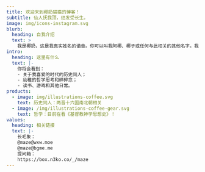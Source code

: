 ```yaml
---
title: 欢迎来到椰奶猫猫的博客！
subtitle: 仙人抚我顶，结发受长生。
image: img/icons-instagram.svg
blurb:
  heading: 自我介绍
  text: >
    我是椰奶，这是我真实姓名的谐音。你可以叫我阿椰、椰子或任何与此相关的其他名字。我的MBTI标签是INTJ。目前就读的专业是哲学，这也是我最重要的喜好之一。在此之外，我也是一位历史同人爱好者，曾经对许多历史时期有过浅薄的涉猎，目前最喜欢的时代是十六国和南北朝。
intro:
  heading: 这里有什么
  text: |-
    你将会看到：
    - 关于我喜爱的时代的历史同人；
    - 幼稚的哲学思考和碎碎念；
    - 读书、游戏和其他日常。
products:
  - image: img/illustrations-coffee.svg
    text: 历史同人：两晋十六国南北朝相关
  - image: /img/illustrations-coffee-gear.svg
    text: 哲学：目前在看《基督教神学思想史》！
values:
  heading: 相关链接
  text: |-
    长毛象：
    @maze@wxw.moe
    @maze@bgme.me
    提问箱：
    https://box.n3ko.co/_/maze
---
```

